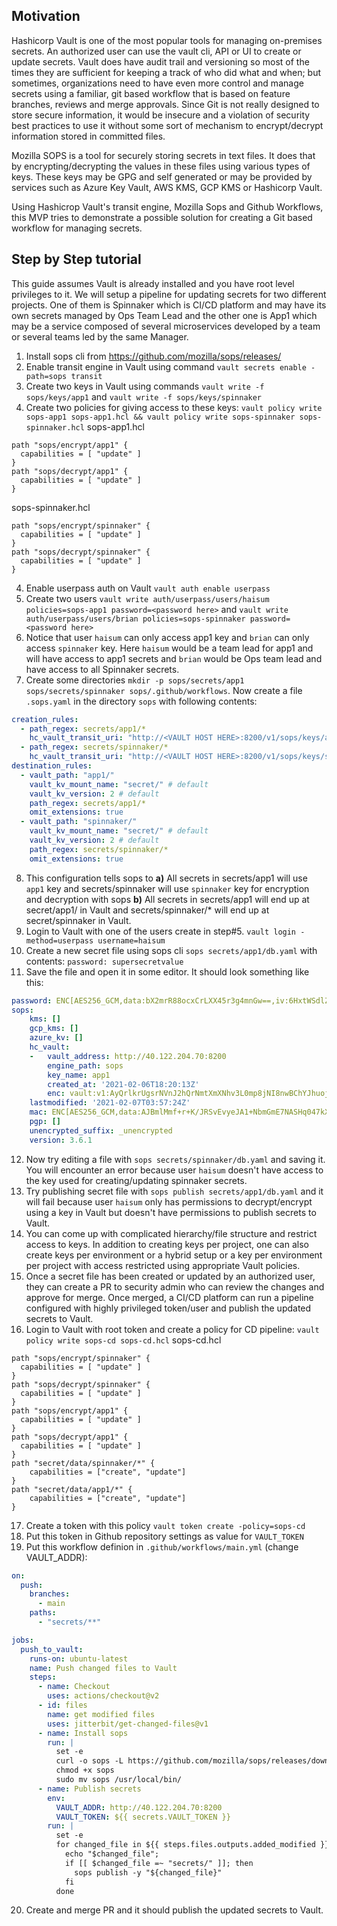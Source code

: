 Motivation
----

Hashicorp Vault is one of the most popular tools for managing on-premises secrets. An authorized user can use the vault cli, API or UI to create or update secrets. Vault does have audit trail and versioning so most of the times they are sufficient for keeping a track of who did what and when; but sometimes, organizations need to have even more control and manage secrets using a familiar, git based workflow that is based on feature branches, reviews and merge approvals. Since Git is not really designed to store secure information, it would be insecure and a violation of security best practices to use it without some sort of mechanism to encrypt/decrypt information stored in committed files.

Mozilla SOPS is a tool for securely storing secrets in text files. It does that by encrypting/decrypting the values in these files using various types of keys. These keys may be GPG and self generated or may be provided by services such as Azure Key Vault, AWS KMS, GCP KMS or Hashicorp Vault.

Using Hashicrop Vault's transit engine, Mozilla Sops and Github Workflows, this MVP tries to demonstrate a possible solution for creating a Git based workflow for managing secrets.


Step by Step tutorial
------

This guide assumes Vault is already installed and you have root level privileges to it. We will setup a pipeline for updating secrets for two different projects. One of them is Spinnaker which is CI/CD platform and may have its own secrets managed by Ops Team Lead and the other one is App1 which may be a service composed of several microservices developed by a team or several teams led by the same Manager.

1. Install sops cli from https://github.com/mozilla/sops/releases/
2. Enable transit engine in Vault using command `vault secrets enable -path=sops transit`
3. Create two keys in Vault using commands `vault write -f sops/keys/app1` and `vault write -f sops/keys/spinnaker`
4. Create two policies for giving access to these keys: `vault policy write sops-app1 sops-app1.hcl && vault policy write sops-spinnaker sops-spinnaker.hcl` 
sops-app1.hcl
```hcl
path "sops/encrypt/app1" {
  capabilities = [ "update" ]
}
path "sops/decrypt/app1" {
  capabilities = [ "update" ]
}
```
sops-spinnaker.hcl
```hcl
path "sops/encrypt/spinnaker" {
  capabilities = [ "update" ]
}
path "sops/decrypt/spinnaker" {
  capabilities = [ "update" ]
}
```
4. Enable userpass auth on Vault `vault auth enable userpass`
5. Create two users `vault write auth/userpass/users/haisum policies=sops-app1 password=<password here>` and `vault write auth/userpass/users/brian policies=sops-spinnaker password=<password here>`
6. Notice that user `haisum` can only access app1 key and `brian` can only access `spinnaker` key. Here `haisum` would be a team lead for app1 and will have access to app1 secrets and `brian` would be Ops team lead and have access to all Spinnaker secrets.
7. Create some directories `mkdir -p sops/secrets/app1 sops/secrets/spinnaker sops/.github/workflows`. Now create a file `.sops.yaml` in the directory `sops` with following contents:
```yaml
creation_rules:
  - path_regex: secrets/app1/*
    hc_vault_transit_uri: "http://<VAULT HOST HERE>:8200/v1/sops/keys/app1"
  - path_regex: secrets/spinnaker/*
    hc_vault_transit_uri: "http://<VAULT HOST HERE>:8200/v1/sops/keys/spinnaker"
destination_rules:
  - vault_path: "app1/"
    vault_kv_mount_name: "secret/" # default
    vault_kv_version: 2 # default
    path_regex: secrets/app1/*
    omit_extensions: true
  - vault_path: "spinnaker/"
    vault_kv_mount_name: "secret/" # default
    vault_kv_version: 2 # default
    path_regex: secrets/spinnaker/*
    omit_extensions: true
```
8. This configuration tells sops to **a)** All secrets in secrets/app1 will use `app1` key and secrets/spinnaker will use `spinnaker` key for encryption and decryption with sops **b)** All secrets in secrets/app1 will end up at secret/app1/ in Vault and secrets/spinnaker/* will end up at secret/spinnaker in Vault.
9. Login to Vault with one of the users create in step#5. `vault login -method=userpass username=haisum`
10. Create a new secret file using sops cli `sops secrets/app1/db.yaml` with contents: `password: supersecretvalue`
11. Save the file and open it in some editor. It should look something like this:
```yaml
password: ENC[AES256_GCM,data:bX2mrR88ocxCrLXX45r3g4mnGw==,iv:6HxtWSdlZVTnar5dwczRpo+frLmbXok+TCsLor2VYbs=,tag:TbrFTTZqCEYAi4yv01Tm+w==,type:str]
sops:
    kms: []
    gcp_kms: []
    azure_kv: []
    hc_vault:
    -   vault_address: http://40.122.204.70:8200
        engine_path: sops
        key_name: app1
        created_at: '2021-02-06T18:20:13Z'
        enc: vault:v1:AyQrlkrUgsrNVnJ2hQrNmtXmXNhv3L0mp8jNI8nwBChYJhuojzrzJF3LsOmc/6ybAwYrS1SLS2E+UMlr
    lastmodified: '2021-02-07T03:57:24Z'
    mac: ENC[AES256_GCM,data:AJBmlMmf+r+K/JRSvEvyeJA1+NbmGmE7NASHq047kXhVAastckBhe3RSbEXpnZHcYACEVYaSDxB/+FyP17NBhb/g0K8qVsC6VCYt2+d2mT/Og/Ven8T0v0lExjE350623bavUr2W/fdfTpF2kS3VTPJmU7QfmlGB25yxZ4llmpQ=,iv:das3Jw9JZFhzJxPFptV4mBPojvrRQCnzgVYZCCfjTvg=,tag:6IgrpuN8Y+RTg1K+CHVPnA==,type:str]
    pgp: []
    unencrypted_suffix: _unencrypted
    version: 3.6.1
```
12. Now try editing a file with `sops secrets/spinnaker/db.yaml` and saving it. You will encounter an error because user `haisum` doesn't have access to the key used for creating/updating spinnaker secrets.
13. Try publishing secret file with `sops publish secrets/app1/db.yaml` and it will fail because user `haisum` only has permissions to decrypt/encrypt using a key in Vault but doesn't have permissions to publish secrets to Vault.
14. You can come up with complicated hierarchy/file structure and restrict access to keys. In addition to creating keys per project, one can also create keys per environment or a hybrid setup or a key per environment per project with access restricted using appropriate Vault policies.
15. Once a secret file has been created or updated by an authorized user, they can create a PR to security admin who can review the changes and approve for merge. Once merged, a CI/CD platform can run a pipeline configured with highly privileged token/user and publish the updated secrets to Vault.
16. Login to Vault with root token and create a policy for CD pipeline: `vault policy write sops-cd sops-cd.hcl`
sops-cd.hcl
```hcl
path "sops/encrypt/spinnaker" {
  capabilities = [ "update" ]
}
path "sops/decrypt/spinnaker" {
  capabilities = [ "update" ]
}
path "sops/encrypt/app1" {
  capabilities = [ "update" ]
}
path "sops/decrypt/app1" {
  capabilities = [ "update" ]
}
path "secret/data/spinnaker/*" {
    capabilities = ["create", "update"]
}
path "secret/data/app1/*" {
    capabilities = ["create", "update"]
}
```
17. Create a token with this policy `vault token create -policy=sops-cd`
18. Put this token in Github repository settings as value for `VAULT_TOKEN`
19. Put this workflow definion in `.github/workflows/main.yml` (change VAULT_ADDR):
```yaml
on:
  push:
    branches:
      - main
    paths:
      - "secrets/**"

jobs:
  push_to_vault:
    runs-on: ubuntu-latest
    name: Push changed files to Vault
    steps:
      - name: Checkout
        uses: actions/checkout@v2
      - id: files
        name: get modified files
        uses: jitterbit/get-changed-files@v1
      - name: Install sops
        run: |
          set -e
          curl -o sops -L https://github.com/mozilla/sops/releases/download/v3.6.1/sops-v3.6.1.linux
          chmod +x sops
          sudo mv sops /usr/local/bin/
      - name: Publish secrets
        env:
          VAULT_ADDR: http://40.122.204.70:8200
          VAULT_TOKEN: ${{ secrets.VAULT_TOKEN }}
        run: |
          set -e
          for changed_file in ${{ steps.files.outputs.added_modified }}; do
            echo "$changed_file";
            if [[ $changed_file =~ "secrets/" ]]; then
              sops publish -y "${changed_file}"
            fi
          done

```
20. Create and merge PR and it should publish the updated secrets to Vault.